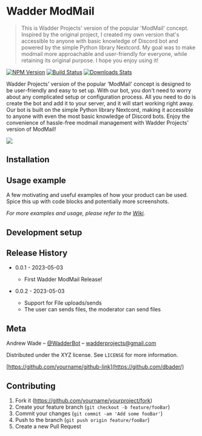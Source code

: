 # Wadder ModMail
> This is Wadder Projects' version of the popular 'ModMail' concept. Inspired by the original project, I created my own version that's accessible to anyone with basic knowledge of Discord bot and powered by the simple Python library Nextcord. My goal was to make modmail more approachable and user-friendly for everyone, while retaining its original purpose. I hope you enjoy using it! 

[![NPM Version][npm-image]][npm-url]
[![Build Status][travis-image]][travis-url]
[![Downloads Stats][npm-downloads]][npm-url]

Wadder Projects' version of the popular 'ModMail' concept is designed to be user-friendly and easy to set up. With our bot, you don't need to worry about any complicated setup or configuration process. All you need to do is create the bot and add it to your server, and it will start working right away. Our bot is built on the simple Python library Nextcord, making it accessible to anyone with even the most basic knowledge of Discord bots. Enjoy the convenience of hassle-free modmail management with Wadder Projects' version of ModMail!

![](header.png)

## Installation


## Usage example

A few motivating and useful examples of how your product can be used. Spice this up with code blocks and potentially more screenshots.

_For more examples and usage, please refer to the [Wiki][wiki]._

## Development setup



## Release History

* 0.0.1 - 2023-05-03
    * First Wadder ModMail Release!

* 0.0.2 - 2023-05-03
    * Support for File uploads/sends
    * The user can sends files, the moderator can send files

## Meta

Andrew Wade – [@WadderBot](https://twitter.com/WadderBot) – wadderprojects@gmail.com

Distributed under the XYZ license. See ``LICENSE`` for more information.

[https://github.com/yourname/github-link](https://github.com/dbader/)

## Contributing

1. Fork it (<https://github.com/yourname/yourproject/fork>)
2. Create your feature branch (`git checkout -b feature/fooBar`)
3. Commit your changes (`git commit -am 'Add some fooBar'`)
4. Push to the branch (`git push origin feature/fooBar`)
5. Create a new Pull Request

<!-- Markdown link & img dfn's -->
[npm-image]: https://img.shields.io/npm/v/datadog-metrics.svg?style=flat-square
[npm-url]: https://npmjs.org/package/datadog-metrics
[npm-downloads]: https://img.shields.io/npm/dm/datadog-metrics.svg?style=flat-square
[travis-image]: https://img.shields.io/travis/dbader/node-datadog-metrics/master.svg?style=flat-square
[travis-url]: https://travis-ci.org/dbader/node-datadog-metrics
[wiki]: https://github.com/yourname/yourproject/wiki

